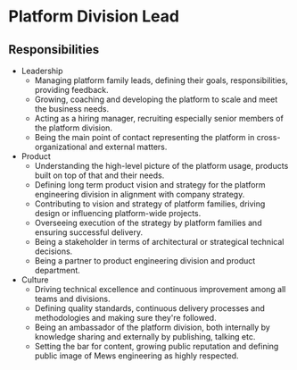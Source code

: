 # Platform Division Lead

## Responsibilities

- Leadership
  - Managing platform family leads, defining their goals, responsibilities, providing feedback.
  - Growing, coaching and developing the platform to scale and meet the business needs.
  - Acting as a hiring manager, recruiting especially senior members of the platform division.
  - Being the main point of contact representing the platform in cross-organizational and external matters.
- Product
  - Understanding the high-level picture of the platform usage, products built on top of that and their needs.
  - Defining long term product vision and strategy for the platform engineering division in alignment with company strategy.
  - Contributing to vision and strategy of platform families, driving design or influencing platform-wide projects.
  - Overseeing execution of the strategy by platform families and ensuring successful delivery.
  - Being a stakeholder in terms of architectural or strategical technical decisions.
  - Being a partner to product engineering division and product department.
- Culture
  - Driving technical excellence and continuous improvement among all teams and divisions.
  - Defining quality standards, continuous delivery processes and methodologies and making sure they're followed.
  - Being an ambassador of the platform division, both internally by knowledge sharing and externally by publishing, talking etc.
  - Setting the bar for content, growing public reputation and defining public image of Mews engineering as highly respected.
